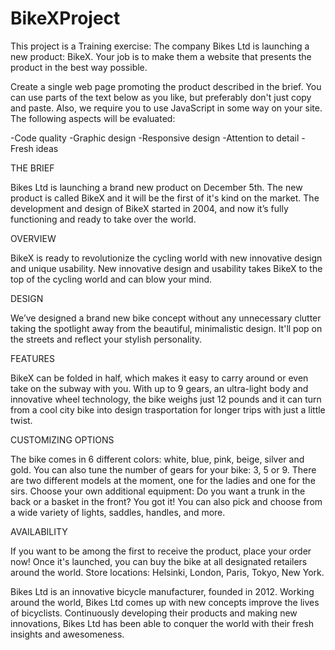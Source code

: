 # BikeXProject

This project is a Training exercise:
The company Bikes Ltd is launching a new product: BikeX. Your job is to make them a website that presents the product in the best way possible.

Create a single web page promoting the product described in the brief. You can use parts of the text below as you like, but preferably don't just copy and paste. Also, we require you to use JavaScript in some way on your site. The following aspects will be evaluated:

-Code quality
-Graphic design
-Responsive design
-Attention to detail
-Fresh ideas


THE BRIEF

Bikes Ltd is launching a brand new product on December 5th. The new product is called BikeX and it will be the first of it's kind on the market. The development and design of BikeX started in 2004, and now it’s fully functioning and ready to take over the world.

OVERVIEW

BikeX is ready to revolutionize the cycling world with new innovative design and unique usability. New innovative design and usability takes BikeX to the top of the cycling world and can blow your mind.

DESIGN

We’ve designed a brand new bike concept without any unnecessary clutter taking the spotlight away from the beautiful, minimalistic design. It'll pop on the streets and reflect your stylish personality.

FEATURES

BikeX can be folded in half, which makes it easy to carry around or even take on the subway with you. With up to 9 gears, an ultra-light body and innovative wheel technology, the bike weighs just 12 pounds and it can turn from a cool city bike into design trasportation for longer trips with just a little twist.

CUSTOMIZING OPTIONS

The bike comes in 6 different colors: white, blue, pink, beige, silver and gold. You can also tune the number of gears for your bike: 3, 5 or 9. There are two different models at the moment, one for the ladies and one for the sirs. Choose your own additional equipment: Do you want a trunk in the back or a basket in the front? You got it! You can also pick and choose from a wide variety of lights, saddles, handles, and more.

AVAILABILITY

If you want to be among the first to receive the product, place your order now! Once it's launched, you can buy the bike at all designated retailers around the world. Store locations: Helsinki, London, Paris, Tokyo, New York.

Bikes Ltd is an innovative bicycle manufacturer, founded in 2012. Working around the world, Bikes Ltd comes up with new concepts improve the lives of bicyclists. Continuously developing their products and making new innovations, Bikes Ltd has been able to conquer the world with their fresh insights and awesomeness.

